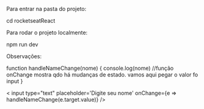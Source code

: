 
Para entrar na pasta do projeto:

cd rocketseatReact


Para rodar o projeto localmente:

npm run dev


Observações:

function handleNameChange(nome) {
  console.log(nome)
  //função onChange mostra qdo há mudanças de estado. vamos aqui pegar o valor fo input
}

< input
       type="text" 
       placeholder='Digite seu nome'
       onChange={e => handleNameChange(e.target.value)} 
 />